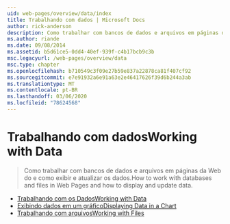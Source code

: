 ```yaml
---
uid: web-pages/overview/data/index
title: Trabalhando com dados | Microsoft Docs
author: rick-anderson
description: Como trabalhar com bancos de dados e arquivos em páginas da Web do e como exibir e atualizar os dados.
ms.author: riande
ms.date: 09/08/2014
ms.assetid: b5d61ce5-0dd4-40ef-939f-c4b17bcb9c3b
msc.legacyurl: /web-pages/overview/data
msc.type: chapter
ms.openlocfilehash: b710549c3f09e27b59e837a22878ca81f407cf92
ms.sourcegitcommit: e7e91932a6e91a63e2e46417626f39d6b244a3ab
ms.translationtype: MT
ms.contentlocale: pt-BR
ms.lasthandoff: 03/06/2020
ms.locfileid: "78624568"
---
```

# <a name="working-with-data"></a><span data-ttu-id="09af9-103">Trabalhando com dados</span><span class="sxs-lookup"><span data-stu-id="09af9-103">Working with Data</span></span>

> <span data-ttu-id="09af9-104">Como trabalhar com bancos de dados e arquivos em páginas da Web do e como exibir e atualizar os dados.</span><span class="sxs-lookup"><span data-stu-id="09af9-104">How to work with databases and files in Web Pages and how to display and update data.</span></span>

- [<span data-ttu-id="09af9-105">Trabalhando com os Dados</span><span class="sxs-lookup"><span data-stu-id="09af9-105">Working with Data</span></span>](5-working-with-data.md)
- [<span data-ttu-id="09af9-106">Exibindo dados em um gráfico</span><span class="sxs-lookup"><span data-stu-id="09af9-106">Displaying Data in a Chart</span></span>](7-displaying-data-in-a-chart.md)
- [<span data-ttu-id="09af9-107">Trabalhando com arquivos</span><span class="sxs-lookup"><span data-stu-id="09af9-107">Working with Files</span></span>](working-with-files.md)
